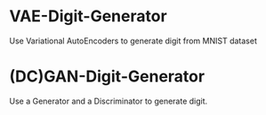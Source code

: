 # VAE-Digit-Generator
Use Variational AutoEncoders to generate digit from MNIST dataset

# (DC)GAN-Digit-Generator
Use a Generator and a Discriminator to generate digit.
